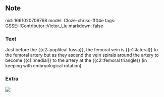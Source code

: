 ## Note
nid: 1661020709768
model: Cloze-chrisc-ff04e
tags: GSSE::!Contributor::Victor_Liu
markdown: false

### Text
Just before the {{c2::popliteal fossa}}, the femoral vein is {{c1::lateral}} to the femoral artery but as they ascend the vein spirals around the artery to become {{c1::medial}} to the artery at the {{c2::femoral triangle}} (in keeping with embryological rotation).

### Extra
<img src="Common_femoral_and_subsartorial_artery_and_vein.jpg">
